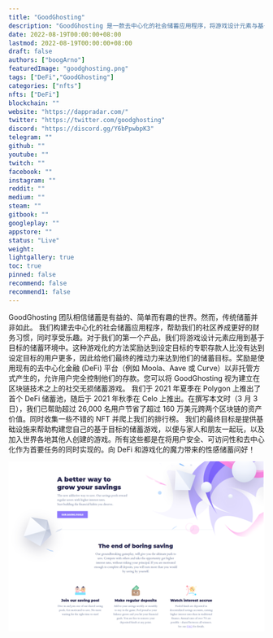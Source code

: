 ```yaml
---
title: "GoodGhosting"
description: "GoodGhosting 是一款去中心化的社会储蓄应用程序，将游戏设计元素与基于目标的储蓄相结合。"
date: 2022-08-19T00:00:00+08:00
lastmod: 2022-08-19T00:00:00+08:00
draft: false
authors: ["boogArno"]
featuredImage: "goodghosting.png"
tags: ["DeFi","GoodGhosting"]
categories: ["nfts"]
nfts: ["DeFi"]
blockchain: ""
website: "https://dappradar.com/"
twitter: "https://twitter.com/goodghosting"
discord: "https://discord.gg/Y6bPpwbpK3"
telegram: ""
github: ""
youtube: ""
twitch: ""
facebook: ""
instagram: ""
reddit: ""
medium: ""
steam: ""
gitbook: ""
googleplay: ""
appstore: ""
status: "Live"
weight: 
lightgallery: true
toc: true
pinned: false
recommend: false
recommend1: false
---
```

GoodGhosting 团队相信储蓄是有益的、简单而有趣的世界。然而，传统储蓄并非如此。
我们构建去中心化的社会储蓄应用程序，帮助我们的社区养成更好的财务习惯，同时享受乐趣。对于我们的第一个产品，我们将游戏设计元素应用到基于目标的储蓄环境中。这种游戏化的方法奖励达到设定目标的专职存款人比没有达到设定目标的用户更多，因此给他们最终的推动力来达到他们的储蓄目标。奖励是使用现有的去中心化金融 (DeFi) 平台（例如 Moola、Aave 或 Curve）以非托管方式产生的，允许用户完全控制他们的存款。您可以将 GoodGhosting 视为建立在区块链技术之上的社交无损储蓄游戏。
我们于 2021 年夏季在 Polygon 上推出了首个 DeFi 储蓄池，随后于 2021 年秋季在 Celo 上推出。在撰写本文时（3 月 3 日），我们已帮助超过 26,000 名用户节省了超过 160 万美元跨两个区块链的资产价值。同时收集一些不错的 NFT 并爬上我们的排行榜。
我们的最终目标是提供基础设施来帮助构建您自己的基于目标的储蓄游戏，以便与家人和朋友一起玩，以及加入世界各地其他人创建的游戏。所有这些都是在将用户安全、可访问性和去中心化作为首要任务的同时实现的。向 DeFi 和游戏化的魔力带来的性感储蓄问好！

![goodghosting-dapp-defi-matic-image1_ec8c20a8c448bc9de866539a11b1c552](goodghosting-dapp-defi-matic-image1_ec8c20a8c448bc9de866539a11b1c552.png)